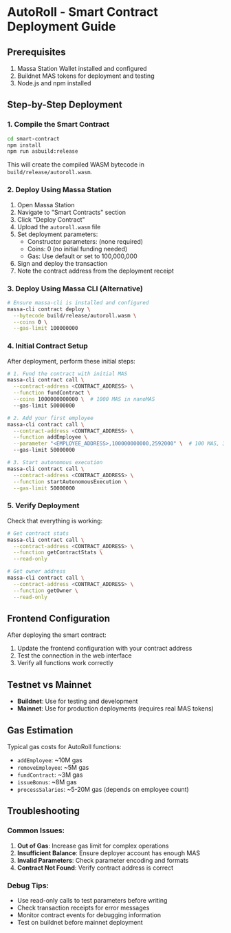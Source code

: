 # AutoRoll - Smart Contract Deployment Guide

## Prerequisites

1. Massa Station Wallet installed and configured
2. Buildnet MAS tokens for deployment and testing
3. Node.js and npm installed

## Step-by-Step Deployment

### 1. Compile the Smart Contract

```bash
cd smart-contract
npm install
npm run asbuild:release
```

This will create the compiled WASM bytecode in `build/release/autoroll.wasm`.

### 2. Deploy Using Massa Station

1. Open Massa Station
2. Navigate to "Smart Contracts" section
3. Click "Deploy Contract"
4. Upload the `autoroll.wasm` file
5. Set deployment parameters:
   - Constructor parameters: (none required)
   - Coins: 0 (no initial funding needed)
   - Gas: Use default or set to 100,000,000
6. Sign and deploy the transaction
7. Note the contract address from the deployment receipt

### 3. Deploy Using Massa CLI (Alternative)

```bash
# Ensure massa-cli is installed and configured
massa-cli contract deploy \
  --bytecode build/release/autoroll.wasm \
  --coins 0 \
  --gas-limit 100000000
```

### 4. Initial Contract Setup

After deployment, perform these initial steps:

```bash
# 1. Fund the contract with initial MAS
massa-cli contract call \
  --contract-address <CONTRACT_ADDRESS> \
  --function fundContract \
  --coins 1000000000000 \  # 1000 MAS in nanoMAS
  --gas-limit 50000000

# 2. Add your first employee
massa-cli contract call \
  --contract-address <CONTRACT_ADDRESS> \
  --function addEmployee \
  --parameter "<EMPLOYEE_ADDRESS>,100000000000,2592000" \  # 100 MAS, 30 days
  --gas-limit 50000000

# 3. Start autonomous execution
massa-cli contract call \
  --contract-address <CONTRACT_ADDRESS> \
  --function startAutonomousExecution \
  --gas-limit 50000000
```

### 5. Verify Deployment

Check that everything is working:

```bash
# Get contract stats
massa-cli contract call \
  --contract-address <CONTRACT_ADDRESS> \
  --function getContractStats \
  --read-only

# Get owner address
massa-cli contract call \
  --contract-address <CONTRACT_ADDRESS> \
  --function getOwner \
  --read-only
```

## Frontend Configuration

After deploying the smart contract:

1. Update the frontend configuration with your contract address
2. Test the connection in the web interface
3. Verify all functions work correctly

## Testnet vs Mainnet

- **Buildnet**: Use for testing and development
- **Mainnet**: Use for production deployments (requires real MAS tokens)

## Gas Estimation

Typical gas costs for AutoRoll functions:
- `addEmployee`: ~10M gas
- `removeEmployee`: ~5M gas
- `fundContract`: ~3M gas
- `issueBonus`: ~8M gas
- `processSalaries`: ~5-20M gas (depends on employee count)

## Troubleshooting

### Common Issues:

1. **Out of Gas**: Increase gas limit for complex operations
2. **Insufficient Balance**: Ensure deployer account has enough MAS
3. **Invalid Parameters**: Check parameter encoding and formats
4. **Contract Not Found**: Verify contract address is correct

### Debug Tips:

- Use read-only calls to test parameters before writing
- Check transaction receipts for error messages
- Monitor contract events for debugging information
- Test on buildnet before mainnet deployment
